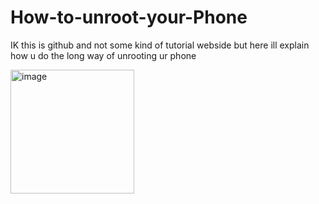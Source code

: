 # How-to-unroot-your-Phone
IK this is github and not some kind of tutorial webside but here ill explain how u do the long way of unrooting ur phone

<img width="198" alt="image" src="https://github.com/NotUrLocalScripter/How-to-unroot-your-Phone/assets/126284768/3ccb7707-f188-4400-842c-495bacc42785">
